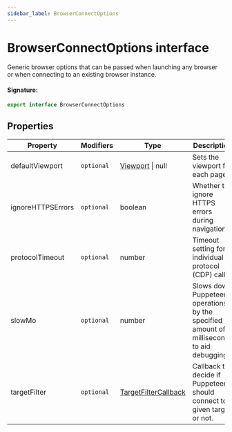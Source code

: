 ```yaml
---
sidebar_label: BrowserConnectOptions
---
```


# BrowserConnectOptions interface

Generic browser options that can be passed when launching any browser or when connecting to an existing browser instance.

#### Signature:

```typescript
export interface BrowserConnectOptions
```

## Properties

| Property          | Modifiers             | Type                                                        | Description                                                                               | Default              |
| ----------------- | --------------------- | ----------------------------------------------------------- | ----------------------------------------------------------------------------------------- | -------------------- |
| defaultViewport   | <code>optional</code> | [Viewport](./puppeteer.viewport.md) \| null                 | Sets the viewport for each page.                                                          |                      |
| ignoreHTTPSErrors | <code>optional</code> | boolean                                                     | Whether to ignore HTTPS errors during navigation.                                         | <code>false</code>   |
| protocolTimeout   | <code>optional</code> | number                                                      | Timeout setting for individual protocol (CDP) calls.                                      | <code>180_000</code> |
| slowMo            | <code>optional</code> | number                                                      | Slows down Puppeteer operations by the specified amount of milliseconds to aid debugging. |                      |
| targetFilter      | <code>optional</code> | [TargetFilterCallback](./puppeteer.targetfiltercallback.md) | Callback to decide if Puppeteer should connect to a given target or not.                  |                      |
